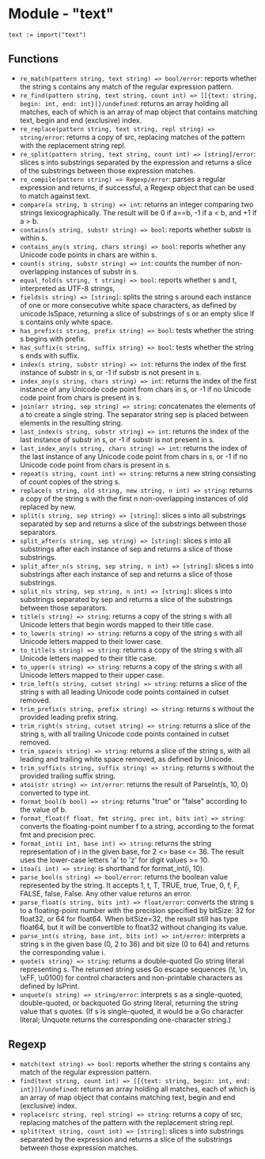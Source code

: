 # Module - "text"

```golang
text := import("text")
```

## Functions

- `re_match(pattern string, text string) => bool/error`: reports whether the string s contains any match of the regular expression pattern.
- `re_find(pattern string, text string, count int) => [[{text: string, begin: int, end: int}]]/undefined`: returns an array holding all matches, each of which is an array of map object that contains matching text, begin and end (exclusive) index.
- `re_replace(pattern string, text string, repl string) => string/error`: returns a copy of src, replacing matches of the pattern with the replacement string repl. 
- `re_split(pattern string, text string, count int) => [string]/error`: slices s into substrings separated by the expression and returns a slice of the substrings between those expression matches.
- `re_compile(pattern string) => Regexp/error`: parses a regular expression and returns, if successful, a Regexp object that can be used to match against text.
- `compare(a string, b string) => int`: returns an integer comparing two strings lexicographically. The result will be 0 if a==b, -1 if a < b, and +1 if a > b.
- `contains(s string, substr string) => bool`: reports whether substr is within s.
- `contains_any(s string, chars string) => bool`: reports whether any Unicode code points in chars are within s.
- `count(s string, substr string) => int`: counts the number of non-overlapping instances of substr in s.
- `equal_fold(s string, t string) => bool`: reports whether s and t, interpreted as UTF-8 strings,
- `fields(s string) => [string]`: splits the string s around each instance of one or more consecutive white space characters, as defined by unicode.IsSpace, returning a slice of substrings of s or an empty slice if s contains only white space.
- `has_prefix(s string, prefix string) => bool`: tests whether the string s begins with prefix.
- `has_suffix(s string, suffix string) => bool`: tests whether the string s ends with suffix.
- `index(s string, substr string) => int`: returns the index of the first instance of substr in s, or -1 if substr is not present in s.
- `index_any(s string, chars string) => int`: returns the index of the first instance of any Unicode code point from chars in s, or -1 if no Unicode code point from chars is present in s.
- `join(arr string, sep string) => string`: concatenates the elements of a to create a single string. The separator string sep is placed between elements in the resulting string.
- `last_index(s string, substr string) => int`: returns the index of the last instance of substr in s, or -1 if substr is not present in s.
- `last_index_any(s string, chars string) => int`: returns the index of the last instance of any Unicode code point from chars in s, or -1 if no Unicode code point from chars is present in s.
- `repeat(s string, count int) => string`: returns a new string consisting of count copies of the string s.
- `replace(s string, old string, new string, n int) => string`: returns a copy of the string s with the first n non-overlapping instances of old replaced by new.
- `split(s string, sep string) => [string]`: slices s into all substrings separated by sep and returns a slice of the substrings between those separators.
- `split_after(s string, sep string) => [string]`: slices s into all substrings after each instance of sep and returns a slice of those substrings.
- `split_after_n(s string, sep string, n int) => [string]`: slices s into substrings after each instance of sep and returns a slice of those substrings.
- `split_n(s string, sep string, n int) => [string]`: slices s into substrings separated by sep and returns a slice of the substrings between those separators.
- `title(s string) => string`: returns a copy of the string s with all Unicode letters that begin words mapped to their title case.
- `to_lower(s string) => string`: returns a copy of the string s with all Unicode letters mapped to their lower case.
- `to_title(s string) => string`: returns a copy of the string s with all Unicode letters mapped to their title case.
- `to_upper(s string) => string`: returns a copy of the string s with all Unicode letters mapped to their upper case.
- `trim_left(s string, cutset string) => string`: returns a slice of the string s with all leading Unicode code points contained in cutset removed.
- `trim_prefix(s string, prefix string) => string`: returns s without the provided leading prefix string.
- `trim_right(s string, cutset string) => string`: returns a slice of the string s, with all trailing Unicode code points contained in cutset removed.
- `trim_space(s string) => string`: returns a slice of the string s, with all leading and trailing white space removed, as defined by Unicode.
- `trim_suffix(s string, suffix string) => string`: returns s without the provided trailing suffix string.
- `atoi(str string) => int/error`: returns the result of ParseInt(s, 10, 0) converted to type int.
- `format_bool(b bool) => string`: returns "true" or "false" according to the value of b.
- `format_float(f float, fmt string, prec int, bits int) => string`: converts the floating-point number f to a string, according to the format fmt and precision prec. 
- `format_int(i int, base int) => string`: returns the string representation of i in the given base, for 2 <= base <= 36. The result uses the lower-case letters 'a' to 'z' for digit values >= 10.
- `itoa(i int) => string`: is shorthand for format_int(i, 10).
- `parse_bool(s string) => bool/error`: returns the boolean value represented by the string. It accepts 1, t, T, TRUE, true, True, 0, f, F, FALSE, false, False. Any other value returns an error.
- `parse_float(s string, bits int) => float/error`: converts the string s to a floating-point number with the precision specified by bitSize: 32 for float32, or 64 for float64. When bitSize=32, the result still has type float64, but it will be convertible to float32 without changing its value.
- `parse_int(s string, base int, bits int) => int/error`: interprets a string s in the given base (0, 2 to 36) and bit size (0 to 64) and returns the corresponding value i.
- `quote(s string) => string`: returns a double-quoted Go string literal representing s. The returned string uses Go escape sequences (\t, \n, \xFF, \u0100) for control characters and non-printable characters as defined by IsPrint.
- `unquote(s string) => string/error`: interprets s as a single-quoted, double-quoted, or backquoted Go string literal, returning the string value that s quotes.  (If s is single-quoted, it would be a Go character literal; Unquote returns the corresponding one-character string.)

## Regexp

- `match(text string) => bool`: reports whether the string s contains any match of the regular expression pattern.
- `find(text string, count int) => [[{text: string, begin: int, end: int}]]/undefined`: returns an array holding all matches, each of which is an array of map object that contains matching text, begin and end (exclusive) index.
- `replace(src string, repl string) => string`: returns a copy of src, replacing matches of the pattern with the replacement string repl.
- `split(text string, count int) => [string]`: slices s into substrings separated by the expression and returns a slice of the substrings between those expression matches.